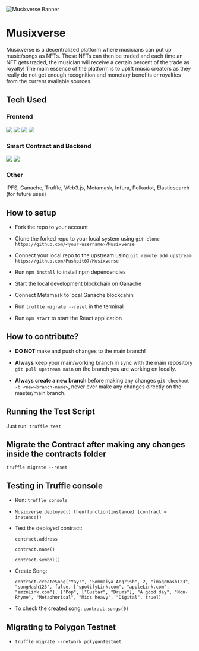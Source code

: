 ![Musixverse Banner](https://user-images.githubusercontent.com/53931942/139572591-37cf0074-93f0-4612-9d1f-60b7ce35610f.PNG)
# Musixverse
Musixverse is a decentralized platform where musicians can put up music/songs as NFTs. These NFTs can then be traded and each time an NFT gets traded, the musician will receive a certain percent of the trade as royalty! The main essence of the platform is to uplift music creators as they really do not get enough recognition and monetary benefits or royalties from the current available sources.

## Tech Used

### Frontend
<p align="left">
<img src = "https://img.shields.io/badge/Bootstrap-563D7C?style=for-the-badge&logo=bootstrap&logoColor=white"/>
<img src = "https://img.shields.io/badge/React-20232A?style=for-the-badge&logo=react&logoColor=61DAFB"/>
<img src = "https://img.shields.io/badge/CSS3-1572B6?style=for-the-badge&logo=css3&logoColor=white"/>
<img src = "https://img.shields.io/badge/JavaScript-323330?style=for-the-badge&logo=javascript&logoColor=F7DF1E" />
</p>

### Smart Contract and Backend
<p align="left">
<img src = "https://img.shields.io/badge/firebase-ffca28?style=for-the-badge&logo=firebase&logoColor=black"/>
<img src = "https://img.shields.io/badge/Solidity-e6e6e6?style=for-the-badge&logo=solidity&logoColor=black"/>
</p>

### Other
<p>IPFS, Ganache, Truffle, Web3.js, Metamask, Infura, Polkadot, Elasticsearch (for future uses)</p>

## How to setup

-   Fork the repo to your account

-   Clone the forked repo to your local system using `git clone https://github.com/<your-username>/Musixverse`

-   Connect your local repo to the upstream using `git remote add upstream https://github.com/Pushpit07/Musixverse`

-   Run `npm install` to install npm dependencies

-   Start the local development blockchain on Ganache

-   Connect Metamask to local Ganache blockcahin

-   Run `truffle migrate --reset` in the terminal

-   Run `npm start` to start the React application

## How to contribute?

- **DO NOT** make and push changes to the main branch!

- **Always** keep your main/working branch in sync with the main repository `git pull upstream main` on the branch you are working on locally.

- **Always create a new branch** before making any changes `git checkout -b <new-branch-name>`, never ever make any changes directly on the master/main branch.

## Running the Test Script

Just run: `truffle test`

## Migrate the Contract after making any changes inside the contracts folder

`truffle migrate --reset`

## Testing in Truffle console

-   Run: `truffle console`

-   `Musixverse.deployed().then(function(instance) {contract = instance})`

-   Test the deployed contract:

    `contract.address`

    `contract.name()`

    `contract.symbol()`

-   Create Song:

    `contract.createSong("Yay!", "Sommaiya Angrish", 2, "imageHash123", "songHash123", false, ["spotifyLink.com", "appleLink.com", "amznLink.com"], ["Pop", ["Guitar", "Drums"], "A good day", "Non-Rhyme", "Metaphorical", "Mids heavy", "Digital", true])`

-   To check the created song:
    `contract.songs(0)`

## Migrating to Polygon Testnet

-   `truffle migrate --network polygonTestnet`
